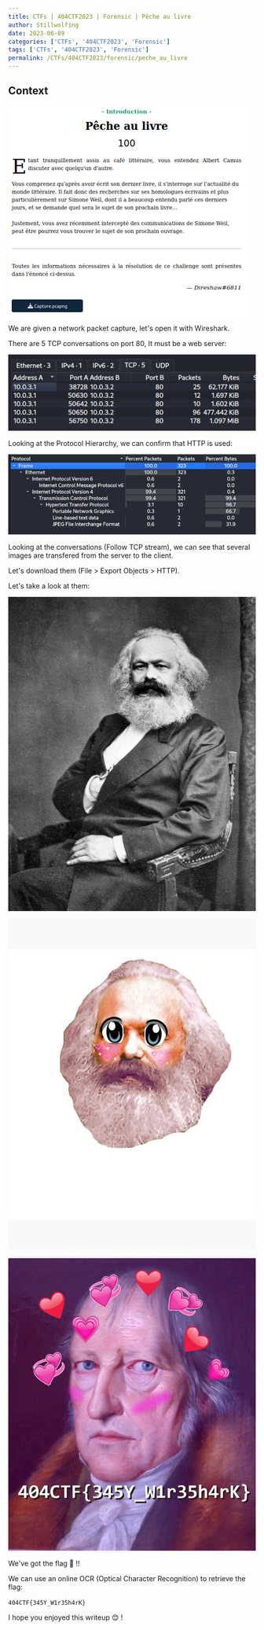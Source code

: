 ```yaml
---
title: CTFs | 404CTF2023 | Forensic | Pêche au livre 
author: Stillwolfing
date: 2023-06-09
categories: ['CTFs', '404CTF2023', 'Forensic']
tags: ['CTFs', '404CTF2023', 'Forensic']
permalink: /CTFs/404CTF2023/forensic/peche_au_livre
---
```


## Context

![context](/assets/img/CTFs/404CTF2023/forensic/peche_au_livre/context.png)

We are given a network packet capture, let's open it with Wireshark.

There are 5 TCP conversations on port 80, It must be a web server:

![conversations](/assets/img/CTFs/404CTF2023/forensic/peche_au_livre/conversations.png)


Looking at the Protocol Hierarchy, we can confirm that HTTP is used:

![protocols](/assets/img/CTFs/404CTF2023/forensic/peche_au_livre/protocols.png)

Looking at the conversations (Follow TCP stream), we can see that several images are transfered from the server to the client.

Let's download them (File > Export Objects > HTTP).

Let's take a look at them:

![karl_marx](/assets/img/CTFs/404CTF2023/forensic/peche_au_livre/karl_marx.jpg)

![karlmarx_fancam.jpg](/assets/img/CTFs/404CTF2023/forensic/peche_au_livre/karlmarx_fancam.jpg)

![Hegel-sensei-uwu.png](/assets/img/CTFs/404CTF2023/forensic/peche_au_livre/Hegel-sensei-uwu.png)

We've got the flag 🎉 !!

We can use an online OCR (Optical Character Recognition) to retrieve the flag:

```404CTF{345Y_W1r35h4rK}```

I hope you enjoyed this writeup 😊 !











